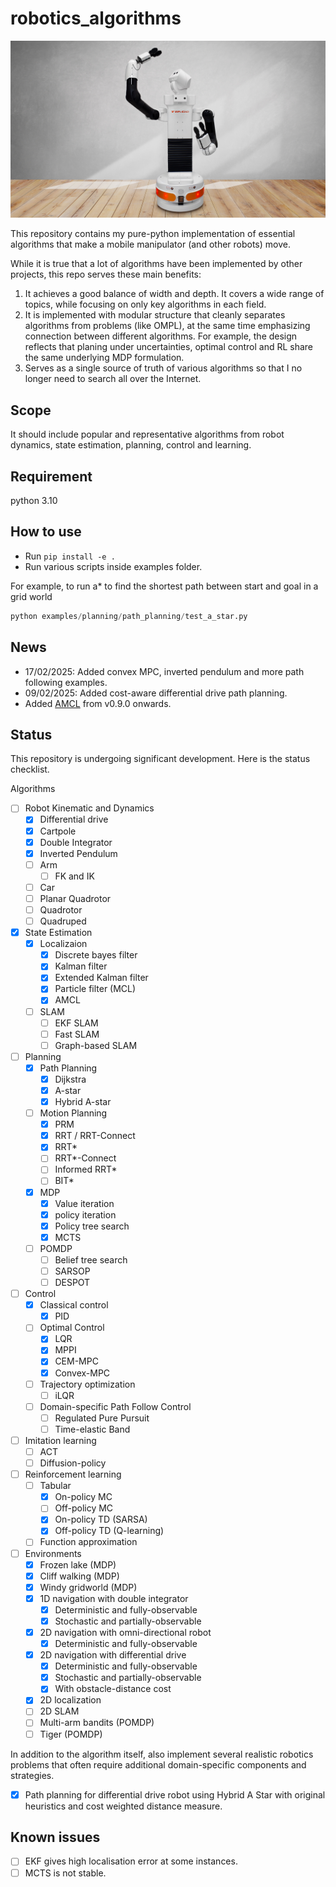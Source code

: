 # robotics_algorithms

![logo](/doc/TIAGo_05.jpg "logo")

This repository contains my pure-python implementation of essential algorithms that make a mobile manipulator (and other robots) move.

While it is true that a lot of algorithms have been implemented by other projects, this repo serves these main benefits:

1. It achieves a good balance of width and depth. It covers a wide range of topics, while focusing on only key algorithms in each field.
2. It is implemented with modular structure that cleanly separates algorithms from problems (like OMPL), at the same time emphasizing connection between different algorithms. For example, the design reflects that planing under uncertainties, optimal control and RL share the same underlying MDP formulation.
3. Serves as a single source of truth of various algorithms so that I no longer need to search all over the Internet.

## Scope

It should include popular and representative algorithms from robot dynamics, state estimation, planning, control and
learning.

## Requirement

python 3.10

## How to use

- Run `pip install -e .`
- Run various scripts inside examples folder.

For example, to run a\* to find the shortest path between start and goal in a grid world

```python
python examples/planning/path_planning/test_a_star.py
```

## News

- 17/02/2025: Added convex MPC, inverted pendulum and more path following examples.
- 09/02/2025: Added cost-aware differential drive path planning.
- Added [AMCL](https://docs.nav2.org/configuration/packages/configuring-amcl.html) from v0.9.0 onwards.

## Status

This repository is undergoing significant development. Here is the status checklist.

Algorithms

- [ ] Robot Kinematic and Dynamics
  - [x] Differential drive
  - [x] Cartpole
  - [x] Double Integrator
  - [x] Inverted Pendulum
  - [ ] Arm
    - [ ] FK and IK
  - [ ] Car
  - [ ] Planar Quadrotor
  - [ ] Quadrotor
  - [ ] Quadruped
- [x] State Estimation
  - [x] Localizaion
    - [x] Discrete bayes filter
    - [x] Kalman filter
    - [x] Extended Kalman filter
    - [x] Particle filter (MCL)
    - [x] AMCL
  - [ ] SLAM
    - [ ] EKF SLAM
    - [ ] Fast SLAM
    - [ ] Graph-based SLAM
- [ ] Planning
  - [x] Path Planning
    - [x] Dijkstra
    - [x] A-star
    - [x] Hybrid A-star
  - [ ] Motion Planning
    - [x] PRM
    - [x] RRT / RRT-Connect
    - [x] RRT\*
    - [ ] RRT\*-Connect
    - [ ] Informed RRT\*
    - [ ] BIT\*
  - [x] MDP
    - [x] Value iteration
    - [x] policy iteration
    - [x] Policy tree search
    - [x] MCTS
  - [ ] POMDP
    - [ ] Belief tree search
    - [ ] SARSOP
    - [ ] DESPOT
- [ ] Control
  - [x] Classical control
    - [x] PID
  - [ ] Optimal Control
    - [x] LQR
    - [x] MPPI
    - [x] CEM-MPC
    - [x] Convex-MPC
  - [ ] Trajectory optimization
    - [ ] iLQR
  - [ ] Domain-specific Path Follow Control
    - [ ] Regulated Pure Pursuit
    - [ ] Time-elastic Band
- [ ] Imitation learning
  - [ ] ACT
  - [ ] Diffusion-policy
- [ ] Reinforcement learning
  - [ ] Tabular
    - [x] On-policy MC
    - [ ] Off-policy MC
    - [x] On-policy TD (SARSA)
    - [x] Off-policy TD (Q-learning)
  - [ ] Function approximation
- [ ] Environments
  - [x] Frozen lake (MDP)
  - [x] Cliff walking (MDP)
  - [x] Windy gridworld (MDP)
  - [x] 1D navigation with double integrator
    - [x] Deterministic and fully-observable
    - [x] Stochastic and partially-observable
  - [x] 2D navigation with omni-directional robot
    - [x] Deterministic and fully-observable
  - [x] 2D navigation with differential drive
    - [x] Deterministic and fully-observable
    - [x] Stochastic and partially-observable
    - [x] With obstacle-distance cost
  - [x] 2D localization
  - [ ] 2D SLAM
  - [ ] Multi-arm bandits (POMDP)
  - [ ] Tiger (POMDP)

In addition to the algorithm itself, also implement several realistic robotics problems that often require additional
domain-specific components and strategies.

- [x] Path planning for differential drive robot using Hybrid A Star with original heuristics and cost weighted distance measure.

## Known issues

- [ ] EKF gives high localisation error at some instances.
- [ ] MCTS is not stable.
